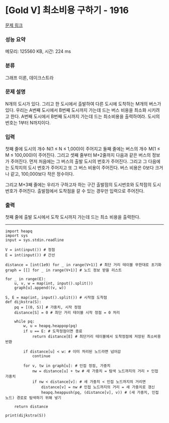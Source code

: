 # [Gold V] 최소비용 구하기 - 1916 

[문제 링크](https://www.acmicpc.net/problem/1916) 

### 성능 요약

메모리: 125560 KB, 시간: 224 ms

### 분류

그래프 이론, 데이크스트라

### 문제 설명

<p>N개의 도시가 있다. 그리고 한 도시에서 출발하여 다른 도시에 도착하는 M개의 버스가 있다. 우리는 A번째 도시에서 B번째 도시까지 가는데 드는 버스 비용을 최소화 시키려고 한다. A번째 도시에서 B번째 도시까지 가는데 드는 최소비용을 출력하여라. 도시의 번호는 1부터 N까지이다.</p>

### 입력 

 <p>첫째 줄에 도시의 개수 N(1 ≤ N ≤ 1,000)이 주어지고 둘째 줄에는 버스의 개수 M(1 ≤ M ≤ 100,000)이 주어진다. 그리고 셋째 줄부터 M+2줄까지 다음과 같은 버스의 정보가 주어진다. 먼저 처음에는 그 버스의 출발 도시의 번호가 주어진다. 그리고 그 다음에는 도착지의 도시 번호가 주어지고 또 그 버스 비용이 주어진다. 버스 비용은 0보다 크거나 같고, 100,000보다 작은 정수이다.</p>

<p>그리고 M+3째 줄에는 우리가 구하고자 하는 구간 출발점의 도시번호와 도착점의 도시번호가 주어진다. 출발점에서 도착점을 갈 수 있는 경우만 입력으로 주어진다.</p>

### 출력 

 <p>첫째 줄에 출발 도시에서 도착 도시까지 가는데 드는 최소 비용을 출력한다.</p>

---
```pyhton
import heapq
import sys
input = sys.stdin.readline

V = int(input()) # 정점
E = int(input()) # 간선

distance = [int(1e9) for _ in range(V+1)] # 최단 거리 테이블 무한대로 초기화
graph = [[] for _ in range(V+1)] # 노드 정보 받을 리스트

for _ in range(E):
    u, v, w = map(int, input().split())
    graph[u].append((v, w))

S, E = map(int, input().split()) # 시작점 도착점
def dijkstra(S):
    pq = [(0, S)] # 가중치, 시작 정점
    distance[S] = 0 # 최단 거리 테이블 시작 정점 = 0 처리

    while pq:
        w, u = heapq.heappop(pq)
        if u == E: # 도착정점이면 종료
            return distance[E] # 최단거리 테이블에서 도착정점에 저장된 최소비용 반환

        if distance[u] < w: # 이미 처리된 노드라면 넘어감
            continue

        for v, tw in graph[u]: # 인접 정점, 가중치
            nw = distance[u] + tw # 새 가중치 = 탐색 노드까지의 거리 + 인접 가중치
            if nw < distance[v]: # 새 가중치 < 인접 노드까지의 거리면
                distance[v] = nw # 인접 노드까지의 거리 = 새 가중치로 갱신
                heapq.heappush(pq, (distance[v], v)) # (새 가중치, 인접 노드) 경로로 탐색하기 위해 넣기

    return distance

print(dijkstra(S))
```
